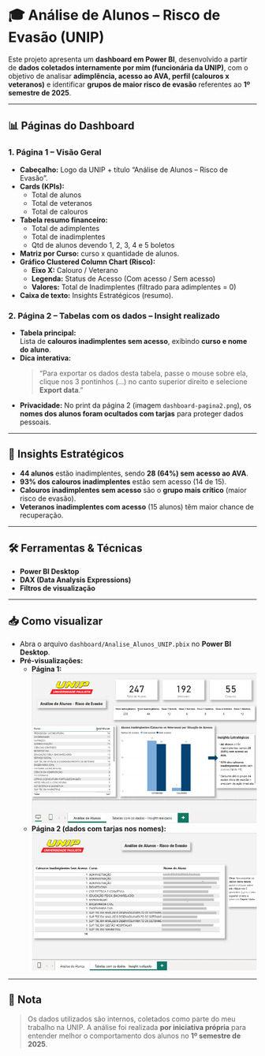 # 🎓 Análise de Alunos – Risco de Evasão (UNIP)

Este projeto apresenta um **dashboard em Power BI**, desenvolvido a partir de **dados coletados internamente por mim (funcionária da UNIP)**, com o objetivo de analisar **adimplência, acesso ao AVA, perfil (calouros x veteranos)** e identificar **grupos de maior risco de evasão** referentes ao **1º semestre de 2025**.  

---

## 📊 Páginas do Dashboard

### **1. Página 1 – Visão Geral**
- **Cabeçalho:** Logo da UNIP + título “Análise de Alunos – Risco de Evasão”.
- **Cards (KPIs):**
  - Total de alunos
  - Total de veteranos
  - Total de calouros
- **Tabela resumo financeiro:**
  - Total de adimplentes
  - Total de inadimplentes
  - Qtd de alunos devendo 1, 2, 3, 4 e 5 boletos
- **Matriz por Curso:** curso x quantidade de alunos.
- **Gráfico Clustered Column Chart (Risco):**
  - **Eixo X:** Calouro / Veterano  
  - **Legenda:** Status de Acesso (Com acesso / Sem acesso)  
  - **Valores:** Total de Inadimplentes (filtrado para adimplentes = 0)
- **Caixa de texto:** Insights Estratégicos (resumo).

### **2. Página 2 – Tabelas com os dados – Insight realizado**
- **Tabela principal:**  
  Lista de **calouros inadimplentes sem acesso**, exibindo **curso e nome do aluno**.  
- **Dica interativa:**  
  > “Para exportar os dados desta tabela, passe o mouse sobre ela, clique nos 3 pontinhos (...) no canto superior direito e selecione **Export data**.”  
- **Privacidade:** No print da página 2 (imagem `dashboard-pagina2.png`), os **nomes dos alunos foram ocultados com tarjas** para proteger dados pessoais.

---

## 🧠 Insights Estratégicos
- **44 alunos** estão inadimplentes, sendo **28 (64%) sem acesso ao AVA**.  
- **93% dos calouros inadimplentes** estão sem acesso (14 de 15).  
- **Calouros inadimplentes sem acesso** são o **grupo mais crítico** (maior risco de evasão).
- **Veteranos inadimplentes com acesso** (15 alunos) têm maior chance de recuperação.

---

## 🛠 Ferramentas & Técnicas
- **Power BI Desktop**  
- **DAX (Data Analysis Expressions)**  
- **Filtros de visualização**

---

## 📥 Como visualizar
- Abra o arquivo `dashboard/Analise_Alunos_UNIP.pbix` no **Power BI Desktop**.
- **Pré-visualizações:**  
  - **Página 1:** ![Página 1](imagens/Print-dashboard-preview.png)  
  - **Página 2 (dados com tarjas nos nomes):** ![Página 2](imagens/Print-tabela-dos-insights.png)

---

## 📝 Nota
> Os dados utilizados são internos, coletados como parte do meu trabalho na UNIP. A análise foi realizada **por iniciativa própria** para entender melhor o comportamento dos alunos no **1º semestre de 2025**.
